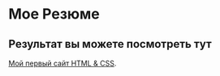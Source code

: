 # Мое Резюме

## Результат вы можете посмотреть тут

[Мой первый сайт HTML & CSS](https://kustyan.github.io/resume/).
